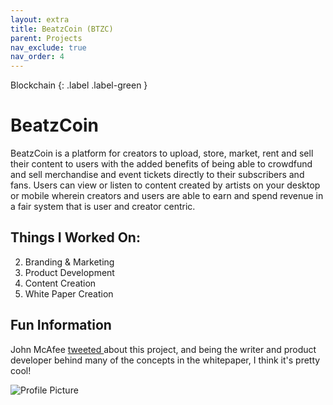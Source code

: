 ```yaml
---
layout: extra
title: BeatzCoin (BTZC)
parent: Projects
nav_exclude: true
nav_order: 4
---
```

Blockchain
{: .label .label-green }

# BeatzCoin

BeatzCoin is a platform for creators to upload, store, market, rent and sell their content to users with the added benefits of being able to crowdfund and sell merchandise and event tickets directly to their subscribers and fans. Users can view or listen to content created by artists on your desktop or mobile wherein creators and users are able to earn and spend revenue in a fair system that is user and creator centric.
<br>

## Things I Worked On: 

2. Branding & Marketing
3. Product Development
4. Content Creation
5. White Paper Creation

## Fun Information

John McAfee <a href="https://twitter.com/officialmcafee/status/1101882160720560128" target="0"> tweeted </a> about this project, and being the writer and product developer behind many of the concepts in the whitepaper, I think it's pretty cool!

![Profile Picture](../../assets/images/beatz.png "BeatzCoin")